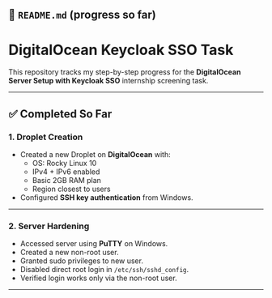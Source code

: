 ## 📄 `README.md` (progress so far)


# DigitalOcean Keycloak SSO Task

This repository tracks my step-by-step progress for the **DigitalOcean Server Setup with Keycloak SSO** internship screening task.

---

## ✅ Completed So Far

### 1. Droplet Creation
- Created a new Droplet on **DigitalOcean** with:
  - OS: Rocky Linux 10
  - IPv4 + IPv6 enabled
  - Basic 2GB RAM plan
  - Region closest to users
- Configured **SSH key authentication** from Windows.

---

### 2. Server Hardening
- Accessed server using **PuTTY** on Windows.
- Created a new non-root user.
- Granted sudo privileges to new user.
- Disabled direct root login in `/etc/ssh/sshd_config`.
- Verified login works only via the non-root user.

---